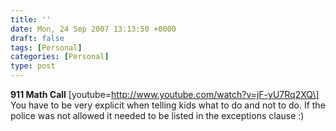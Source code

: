 ```yaml
---
title: ''
date: Mon, 24 Sep 2007 13:13:50 +0000
draft: false
tags: [Personal]
categories: [Personal]
type: post
---
```


**911 Math Call** \[youtube=http://www.youtube.com/watch?v=jF-yU7Rq2XQ\]  
You have to be very explicit when telling kids what to do and not to do. If the police was not allowed it needed to be listed in the exceptions clause :)